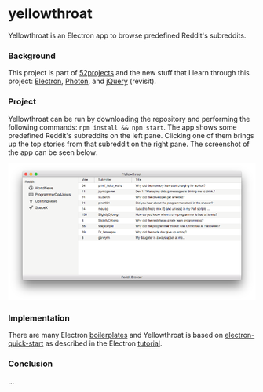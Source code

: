 # yellowthroat

Yellowthroat is an Electron app to browse predefined Reddit's subreddits.

### Background

This project is part of [52projects](https://donny.github.io/52projects/) and the new stuff that I learn through this project: [Electron](https://electron.atom.io), [Photon](http://photonkit.com), and [jQuery](https://jquery.com) (revisit).

### Project

Yellowthroat can be run by downloading the repository and performing the following commands: `npm install && npm start`. The app shows some predefined Reddit's subreddits on the left pane. Clicking one of them brings up the top stories from that subreddit on the right pane. The screenshot of the app can be seen below:

![Screenshot](https://raw.githubusercontent.com/donny/yellowthroat/master/screenshot.png)

### Implementation

There are many Electron [boilerplates](https://github.com/sindresorhus/awesome-electron#boilerplates) and Yellowthroat is based on [electron-quick-start](https://github.com/electron/electron-quick-start) as described in the Electron [tutorial](https://electron.atom.io/docs/tutorial/quick-start/).

### Conclusion

...
